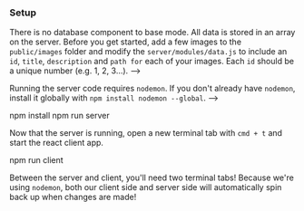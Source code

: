 ### Setup

There is no database component to base mode. All data is stored in an array on the server. Before you get started, add a few images to the `public/images` folder and modify the `server/modules/data.js` to include an `id`, `title`, `description` and `path for` each of your images. Each `id` should be a unique number (e.g. 1, 2, 3...). -->

Running the server code requires `nodemon`. If you don't already have `nodemon`, install it globally with `npm install nodemon --global`. -->


npm install
npm run server


Now that the server is running, open a new terminal tab with `cmd + t` and start the react client app.


npm run client


Between the server and client, you'll need two terminal tabs! Because we're using `nodemon`, both our client side and server side will automatically spin back up when changes are made!